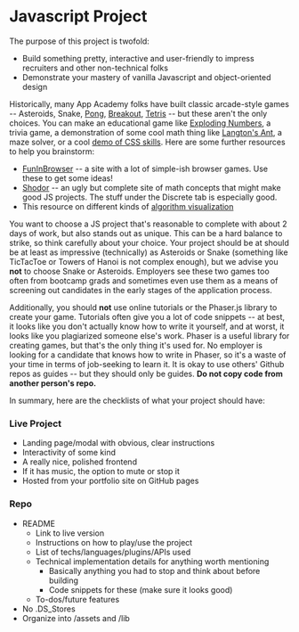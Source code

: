 # Javascript Project

The purpose of this project is twofold:

- Build something pretty, interactive and user-friendly to impress recruiters and other non-technical folks
- Demonstrate your mastery of vanilla Javascript and object-oriented design 

Historically, many App Academy folks have built classic arcade-style games -- Asteroids, Snake, [Pong](http://codymcnamara.github.io/pong/), [Breakout](http://nihilence.github.io/Breakawf/), [Tetris](http://erichsu.io/Fortris/) -- but these aren't the only choices.  You can make an educational game like [Exploding Numbers](http://www.cssherry.com/explodingnumbers/), a trivia game, a demonstration of some cool math thing like [Langton's Ant](http://scottduane.github.io/LangtonsAnt/), a maze solver, or a cool [demo of CSS skills](http://vveleva.com/css_demos/).  Here are some further resources to help you brainstorm:

- [FunInBrowser](http://www.funinbrowser.com/) -- a site with a lot of simple-ish browser games.  Use these to get some ideas!
- [Shodor](http://www.shodor.org/interactivate/activities/) -- an ugly but complete site of math concepts that might make good JS projects.  The stuff under the Discrete tab is especially good.
- This resource on different kinds of [algorithm visualization](https://bost.ocks.org/mike/algorithms/)

You want to choose a JS project that's reasonable to complete with about 2 days of work, but also stands out as unique.  This can be a hard balance to strike, so think carefully about your choice.  Your project should be at should be at least as impressive (technically) as Asteroids or Snake (something like TicTacToe or Towers of Hanoi is not complex enough), but we advise you **not** to choose Snake or Asteroids.  Employers see these two games too often from bootcamp grads and sometimes even use them as a means of screening out candidates in the early stages of the application process.

Additionally, you should **not** use online tutorials or the Phaser.js library to create your game.  Tutorials often give you a lot of code snippets -- at best, it looks like you don't actually know how to write it yourself, and at worst, it looks like you plagiarized someone else's work.  Phaser is a useful library for creating games, but that's the only thing it's used for.  No employer is looking for a candidate that knows how to write in Phaser, so it's a waste of your time in terms of job-seeking to learn it.  It is okay to use others' Github repos as guides -- but they should only be guides.  **Do not copy code from another person's repo.**

In summary, here are the checklists of what your project should have:

### Live Project

* Landing page/modal with obvious, clear instructions 
* Interactivity of some kind 
* A really nice, polished frontend 
* If it has music, the option to mute or stop it
* Hosted from your portfolio site on GitHub pages

### Repo

* README
  * Link to live version
  * Instructions on how to play/use the project
  * List of techs/languages/plugins/APIs used
  * Technical implementation details for anything worth mentioning
    * Basically anything you had to stop and think about before building
    * Code snippets for these (make sure it looks good)
  * To-dos/future features
* No .DS_Stores
* Organize into /assets and /lib

